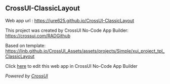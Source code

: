 ## CrossUI-ClassicLayout
Web app url : https://jure625.github.io/CrossUI-ClassicLayout

This project was created by CrossUI No-Code App Builder: https://crossui.com/RADGithub

Based on template: https://linb.github.io/CrossUI_Assets/assets/projects/Simple/xui_project_tpl_ClassicLayout

Click [here](https://crossui.com/RADGithub/#!from=github&owner=jure625&repo=CrossUI-ClassicLayout) to edit this web app in CrossUI No-Code App Builder

<i>Powered by [CrossUI](https://crossui.com)</i>
